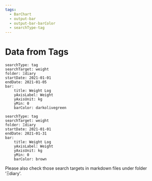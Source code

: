 ```yaml
---
tags:
  - BarChart
  - output-bar
  - output-bar-barColor
  - searchType-tag
---
```

# Data from Tags

```tracker
searchType: tag
searchTarget: weight
folder: Ξdiary
startDate: 2021-01-01
endDate: 2021-01-05
bar:
    title: Weight Log
    yAxisLabel: Weight
    yAxisUnit: kg
    yMin: 0
    barColor: darkolivegreen
```

```tracker
searchType: tag
searchTarget: weight
folder: Ξdiary
startDate: 2021-01-01
endDate: 2021-01-31
bar:
    title: Weight Log
    yAxisLabel: Weight
    yAxisUnit: kg
    yMin: 0
    barColor: brown
```

Please also check those search targets in markdown files under folder 'Ξdiary'.
